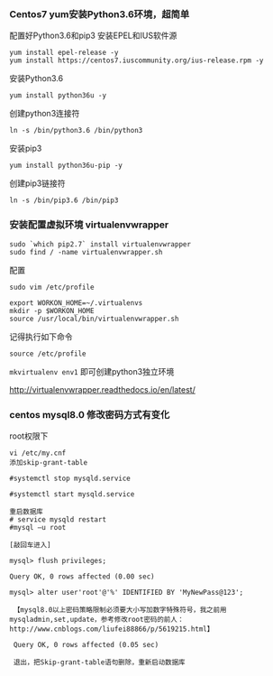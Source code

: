### Centos7 yum安装Python3.6环境，超简单

配置好Python3.6和pip3
安装EPEL和IUS软件源

```
yum install epel-release -y
yum install https://centos7.iuscommunity.org/ius-release.rpm -y
```

安装Python3.6

```
yum install python36u -y
```

创建python3连接符

```
ln -s /bin/python3.6 /bin/python3
```

安装pip3

```
yum install python36u-pip -y
```

创建pip3链接符

```
ln -s /bin/pip3.6 /bin/pip3
```

### 安装配置虚拟环境 virtualenvwrapper

```
sudo `which pip2.7` install virtualenvwrapper
sudo find / -name virtualenvwrapper.sh
```
配置

```
sudo vim /etc/profile 

export WORKON_HOME=~/.virtualenvs
mkdir -p $WORKON_HOME
source /usr/local/bin/virtualenvwrapper.sh
```
记得执行如下命令

```
source /etc/profile
```

`mkvirtualenv env1` 即可创建python3独立环境

http://virtualenvwrapper.readthedocs.io/en/latest/


### centos mysql8.0 修改密码方式有变化

root权限下

```
vi /etc/my.cnf
添加skip-grant-table

#systemctl stop mysqld.service

#systemctl start mysqld.service

重启数据库
# service mysqld restart
#mysql –u root

[敲回车进入]

mysql> flush privileges;

Query OK, 0 rows affected (0.00 sec)

mysql> alter user'root'@'%' IDENTIFIED BY 'MyNewPass@123'; 

 【mysql8.0以上密码策略限制必须要大小写加数字特殊符号，我之前用mysqladmin,set,update，参考修改root密码的前人：http://www.cnblogs.com/liufei88866/p/5619215.html】

 Query OK, 0 rows affected (0.05 sec)

 退出，把Skip-grant-table语句删除，重新启动数据库



```
